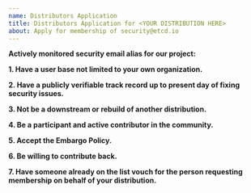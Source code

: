 ```yaml
---
name: Distributors Application
title: Distributors Application for <YOUR DISTRIBUTION HERE>
about: Apply for membership of security@etcd.io
---
```


<!--
Please answer the following questions and provide supporting evidence for
meeting the membership criteria.
-->

**Actively monitored security email alias for our project:**

**1. Have a user base not limited to your own organization.**

**2. Have a publicly verifiable track record up to present day of fixing security issues.**

**3. Not be a downstream or rebuild of another distribution.**

**4. Be a participant and active contributor in the community.**

**5. Accept the Embargo Policy.**
<!-- https://github.com/etcd-io/etcd/blob/main/security/security-release-process.md#disclosures -->

**6. Be willing to contribute back.**
<!-- Per https://github.com/etcd-io/etcd/blob/main/security/security-release-process.md#patch-release-and-public-communication -->

**7. Have someone already on the list vouch for the person requesting membership on behalf of your distribution.**
